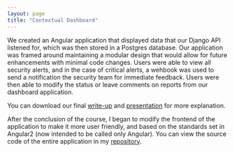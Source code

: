 ```yaml
---
layout: page
title: "Contextual Dashboard"
---
```



We created an Angular application that displayed data that our Django API listened for, which was then 
stored in a Postgres database. Our application was framed around maintaining a modular design that would allow
for future enhancements with minimal code changes. Users were able to view all security alerts, and in the case
of critical alerts, a wehbook was used to send a notification the security team for immediate feedback. Users were
then able to modify the status or leave comments on reports from our dashboard application.

You can download our final [write-up](SeniorDesignFinalReport.docx) and [presentation](SeniorDesignPresentation.pptx) for more explanation.

After the conclusion of the course, I began to modify the frontend of the application to make it more user friendly, and 
based on the standards set in Angular2 (now intended to be called only Angular). You can view the source code of the entire
application in my [repository](https://github.com/balassit/seniorproject).